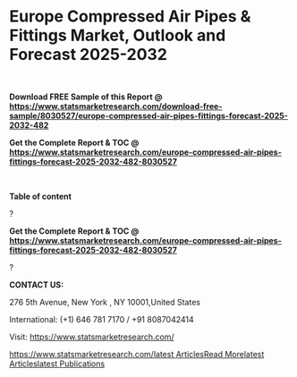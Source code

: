 <h1>Europe Compressed Air Pipes & Fittings Market, Outlook and Forecast 2025-2032</h1><br/><p><strong>Download FREE Sample of this Report @ <a href="https://www.statsmarketresearch.com/download-free-sample/8030527/europe-compressed-air-pipes-fittings-forecast-2025-2032-482">https://www.statsmarketresearch.com/download-free-sample/8030527/europe-compressed-air-pipes-fittings-forecast-2025-2032-482</a></strong></p>
 
 
 
 <div><b>Get the Complete Report & TOC @ <a href="https://www.statsmarketresearch.com/europe-compressed-air-pipes-fittings-forecast-2025-2032-482-8030527">https://www.statsmarketresearch.com/europe-compressed-air-pipes-fittings-forecast-2025-2032-482-8030527</a></b></div>
 
 
 
 <p><br />
 
 <b>Table of content</b></p>
 
 
 
 <p>? </p>
 
 
 
 <div><b>Get the Complete Report & TOC @ <a href="https://www.statsmarketresearch.com/europe-compressed-air-pipes-fittings-forecast-2025-2032-482-8030527">https://www.statsmarketresearch.com/europe-compressed-air-pipes-fittings-forecast-2025-2032-482-8030527</a></b></div>
 
 
 
 <p>? </p>
 
 
 
 <p><b>CONTACT US:</b><br />
 
 276 5th Avenue, New York , NY 10001,United States<br />
 
 International: (+1) 646 781 7170 / +91 8087042414<br />
 
 Visit: <a href="https://www.statsmarketresearch.com/">https://www.statsmarketresearch.com/</a><br />
 
 <a href="https://gyeongbokgung.com">https://www.statsmarketresearch.com/</a><a href="https://hallyeomaritime.com">latest Articles</a><a href="https://jingwansa.com">Read More</a><a href="https://nguoiviet.jp/">latest Articles</a><a href="https://www.intelmarketresearch.com/">latest Publications</a></p>